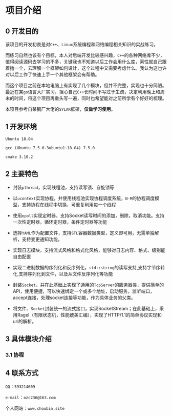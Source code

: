 <!--
 * @file: 
 * @brief: 
 * @author: Choupin
 * @email: 593214609@qq.com
 * @date: Do not edit
 * @LastEditTime: 2020-06-14 21:16:08
 * @LastEditors: Choupin
--> 
# 项目介绍

## 0 开发目的

该项目的开发初衷是对`C++`、`Linux`系统编程和网络编程相关知识的实战练习。

而练习自然也该有个目标，本人对后端开发比较感兴趣，`C++`的各种网络库不少，值得阅读源码去学习的不多，关键我也不知道以后工作会用什么库，索性就自己跟着撸一个，去理解一个框架如何设计，这个过程中又需要考虑什么。我认为这也许对以后工作了快速上手一个其他框架会有帮助。

而这个项目之前在本地电脑上有实现了几个模块，但并不完整，实现也十分简陋。最近在某`go`语言大厂实习，担心自己`C++`长时间不写过于生疏，决定利用晚上和周末的时间，将这个项目再重头写一遍，同时也希望能对之前所学有个好好的梳理。

本项目参考自某鹅厂大佬的`SYLAR`框架，**仅做学习使用**。

## 1 开发环境

`Ubuntu 18.04`

`gcc (Ubuntu 7.5.0-3ubuntu1~18.04) 7.5.0`

`cmake 3.10.2`

## 2 主要特色

- 封装`pthread`，实现线程池，支持读写锁、自旋锁等

- 以`ucontext`实现协程，并使用线程池实现协程调度系统，`N-M`的协程调度模型，支持协程在线程中切换，可重复利用每一个线程

- 使用`epoll`实现定时器，支持Socket读写时间的添加，删除，取消功能。支持一次性定时器，循环定时器，条件定时器等功能

- 选择`YAML`作为配置文件，支持`STL`容器数据类型，定义即可用，无需单独解析，支持变更通知功能。

- 实现日志模块，支持流式风格和格式化风格，能够对日志内容、格式、级别能自由配置

- 实现二进制数据的序列化和反序列化，`std::string`的读写支持,支持字节序转化,支持序列化到文件，以及从文件反序列化等功能

- 封装`Socket`，并在此基础上实现了通用的`TcpServer`的服务器类，提供简单的API，使用便捷，可以快速绑定一个或多个地址，启动服务，监听端口，accept连接，处理socket连接等功能，作为具体业务的父类。

- 将文件、`Socket`封装统一的流式接口，实现SocketStream；在此基础上，采用Ragel（有限状态机，性能媲美汇编），实现了HTTP/1.1的简单协议实现和uri的解析。

## 3 具体模块介绍

### 3.1 协程

## 4 联系方式

`QQ`：`593214609`

`e-mail`：`ozc236@163.com`

个人网站：`www.choubin.site`
